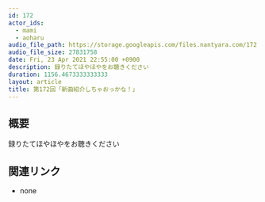 ```yaml
---
id: 172
actor_ids:
  - mami
  - aoharu
audio_file_path: https://storage.googleapis.com/files.nantyara.com/172.mp3
audio_file_size: 27831758
date: Fri, 23 Apr 2021 22:55:00 +0900
description: 録りたてほやほやをお聴きください
duration: 1156.4673333333333
layout: article
title: 第172回「新曲紹介しちゃおっかな！」
---
```

## 概要

録りたてほやほやをお聴きください

## 関連リンク

* none

